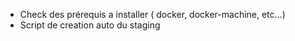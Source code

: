 - Check des prérequis a installer ( docker, docker-machine, etc...)
- Script de creation auto du staging

